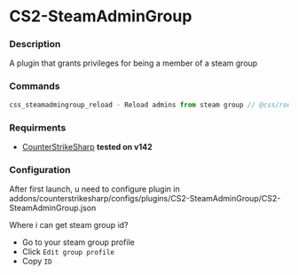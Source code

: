 # CS2-SteamAdminGroup

### Description
A plugin that grants privileges for being a member of a steam group

### Commands
```js
css_steamadmingroup_reload - Reload admins from steam group // @css/root
```

### Requirments
- [CounterStrikeSharp](https://github.com/roflmuffin/CounterStrikeSharp/) **tested on v142**

### Configuration
After first launch, u need to configure plugin in  addons/counterstrikesharp/configs/plugins/CS2-SteamAdminGroup/CS2-SteamAdminGroup.json

Where i can get steam group id?
- Go to your steam group profile
- Click `Edit group profile`
- Copy `ID`